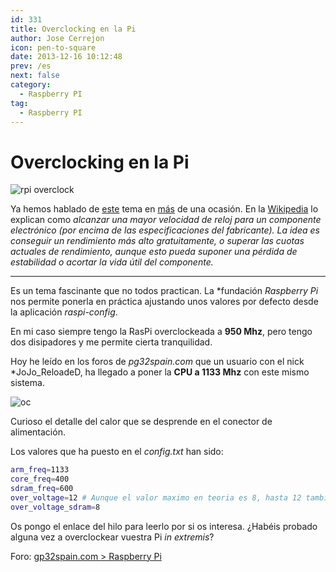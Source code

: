 ```yaml
---
id: 331
title: Overclocking en la Pi
author: Jose Cerrejon
icon: pen-to-square
date: 2013-12-16 10:12:48
prev: /es
next: false
category:
  - Raspberry PI
tag:
  - Raspberry PI
---
```


# Overclocking en la Pi

![rpi overclock](/images/2013/08/overclock.jpg)

Ya hemos hablado de [este](/post.php?id=219) tema en [más](/post.php?id=225) de una ocasión. En la [Wikipedia](http://es.wikipedia.org/wiki/Overclock) lo explican como *alcanzar una mayor velocidad de reloj para un componente electrónico (por encima de las especificaciones del fabricante). La idea es conseguir un rendimiento más alto gratuitamente, o superar las cuotas actuales de rendimiento, aunque esto pueda suponer una pérdida de estabilidad o acortar la vida útil del componente.*

- - -
Es un tema fascinante que no todos practican. La *fundación *Raspberry Pi* nos permite ponerla en práctica ajustando unos valores por defecto desde la aplicación *raspi-config*.

En mi caso siempre tengo la RasPi overclockeada a **950 Mhz**, pero tengo dos disipadores y me permite cierta tranquilidad.

Hoy he leído en los foros de *pg32spain.com* que un usuario con el nick *JoJo_ReloadeD, ha llegado a poner la **CPU a 1133 Mhz** con este mismo sistema.

![oc](/images/overclock%20pi%20hot%20points.jpg)

Curioso el detalle del calor que se desprende en el conector de alimentación.

Los valores que ha puesto en el *config.txt* han sido:

```bash
arm_freq=1133
core_freq=400
sdram_freq=600
over_voltage=12 # Aunque el valor maximo en teoria es 8, hasta 12 tambien funciona ;)
over_voltage_sdram=8
```

Os pongo el enlace del hilo para leerlo por si os interesa. ¿Habéis probado alguna vez a overclockear vuestra Pi *in extremis*?

Foro: [gp32spain.com > Raspberry Pi](http://www.gp32spain.com/foros/showthread.php?122760-Overclocking&p=1600592#post1600592)